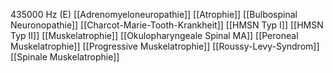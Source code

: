 435000 Hz (E)
[[Adrenomyeloneuropathie]]
[[Atrophie]]
[[Bulbospinal Neuronopathie]]
[[Charcot-Marie-Tooth-Krankheit]]
[[HMSN Typ I]]
[[HMSN Typ II]]
[[Muskelatrophie]]
[[Okulopharyngeale Spinal MA]]
[[Peroneal Muskelatrophie]]
[[Progressive Muskelatrophie]]
[[Roussy-Levy-Syndrom]]
[[Spinale Muskelatrophie]]